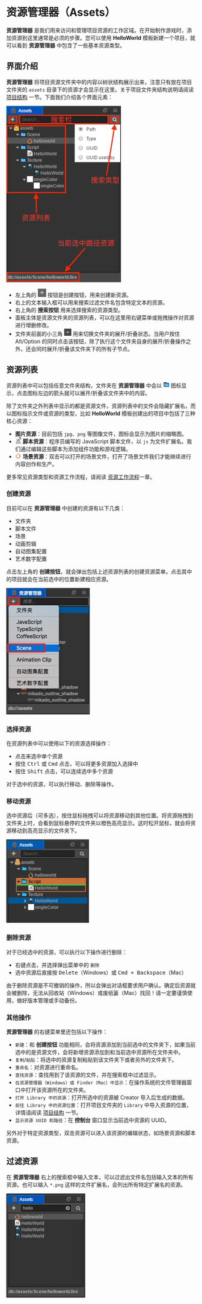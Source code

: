 # 资源管理器（Assets）

**资源管理器** 是我们用来访问和管理项目资源的工作区域。在开始制作游戏时，添加资源到这里通常是必须的步骤。您可以使用 **HelloWorld** 模板新建一个项目，就可以看到 **资源管理器** 中包含了一些基本资源类型。

## 界面介绍

**资源管理器** 将项目资源文件夹中的内容以树状结构展示出来，注意只有放在项目文件夹的 `assets` 目录下的资源才会显示在这里。关于项目文件夹结构说明请阅读 [项目结构](../../project-structure.md) 一节。下面我们介绍各个界面元素：

![assets overview](assets/overview.png)

- 左上角的 ![](assets/add.png) 按钮是创建按钮，用来创建新资源。
- 右上的文本输入框可以用来搜索过滤文件名包含特定文本的资源。
- 右上角的 **搜索按钮** 用来选择搜索的资源类型。
- 面板主体是资源文件夹的资源列表，可以在这里用右键菜单或拖拽操作对资源进行增删修改。
- 文件夹前面的小三角 ![](assets/button.png) 用来切换文件夹的展开/折叠状态。当用户按住 Alt/Option 的同时点击该按钮，除了执行这个文件夹自身的展开/折叠操作之外，还会同时展开/折叠该文件夹下的所有子节点。

## 资源列表

资源列表中可以包括任意文件夹结构，文件夹在 **资源管理器** 中会以 ![folder](assets/folder.png) 图标显示，点击图标左边的箭头就可以展开/折叠该文件夹中的内容。

除了文件夹之外列表中显示的都是资源文件，资源列表中的文件会隐藏扩展名，而以图标指示文件或资源的类型，比如 **HelloWorld** 模板创建出的项目中包括了三种核心资源：

- **图片资源**：目前包括 `jpg`、`png` 等图像文件，图标会显示为图片的缩略图。
- ![javascript](assets/javascript.png) **脚本资源**：程序员编写的 JavaScript 脚本文件，以 `js` 为文件扩展名。我们通过编辑这些脚本为添加组件功能和游戏逻辑。
- ![scene](../../../asset-workflow/index/scene.png) **场景资源**：双击可以打开的场景文件，打开了场景文件我们才能继续进行内容创作和生产。

更多常见资源类型和资源工作流程，请阅读 [资源工作流程](../../../asset-workflow/index.md)一章。

### 创建资源

目前可以在 **资源管理器** 中创建的资源有以下几类：

- 文件夹
- 脚本文件
- 场景
- 动画剪辑
- 自动图集配置
- 艺术数字配置

点击左上角的 **创建按钮**，就会弹出包括上述资源列表的创建资源菜单。点击其中的项目就会在当前选中的位置新建相应资源。

![create asset](assets/create_scene.png)

### 选择资源

在资源列表中可以使用以下的资源选择操作：

- 点击来选中单个资源
- 按住 <kbd>Ctrl</kbd> 或 <kbd>Cmd</kbd> 点击，可以将更多资源加入选择中
- 按住 <kbd>Shift</kbd> 点击，可以连续选中多个资源

对于选中的资源，可以执行移动、删除等操作。

### 移动资源

选中资源后（可多选），按住鼠标拖拽可以将资源移动到其他位置。将资源拖拽到文件夹上时，会看到鼠标悬停的文件夹以橙色高亮显示。这时松开鼠标，就会将资源移动到高亮显示的文件夹下。

![move asset](assets/move_asset.png)

### 删除资源

对于已经选中的资源，可以执行以下操作进行删除：

- 右键点击，并选择弹出菜单中的 `删除`
- 选中资源后直接按 <kbd>Delete</kbd>（Windows）或 <kbd>Cmd + Backspace</kbd>（Mac）

由于删除资源是不可撤销的操作，所以会弹出对话框要求用户确认。确定后资源就会被删除，无法从回收站（Windows）或废纸篓（Mac）找回！请一定要谨慎使用，做好版本管理或手动备份。

### 其他操作

**资源管理器** 的右键菜单里还包括以下操作：

- `新建`：和 **创建按钮** 功能相同，会将资源添加到当前选中的文件夹下，如果当前选中的是资源文件，会将新增资源添加到和当前选中资源所在文件夹中。
- `复制`/`粘贴`：将选中的资源复制粘贴到该文件夹下或者另外的文件夹下。
- `重命名`：对资源进行重命名。
- `查找资源`：查找用到了该资源的文件，并在搜索框中过滤显示。
- `在资源管理器（Windows）或 Finder（Mac）中显示`：在操作系统的文件管理器窗口中打开该资源所在的文件夹。
- `打开 Library 中的资源`：打开所选中的资源被 Creator 导入后生成的数据。
- `前往 Library 中的资源位置`：打开项目文件夹的 `Library` 中导入资源的位置，详情请阅读 [项目结构](../../project-structure.md) 一节。
- `显示资源 UUID 和路径`：在 **控制台** 窗口显示当前选中资源的 UUID。

另外对于特定资源类型，双击资源可以进入该资源的编辑状态，如场景资源和脚本资源。

## 过滤资源

在 **资源管理器** 右上的搜索框中输入文本，可以过滤出文件名包括输入文本的所有资源。也可以输入 `*.png` 这样的文件扩展名，会列出所有特定扩展名的资源。

![search asset](assets/search_asset.png)
